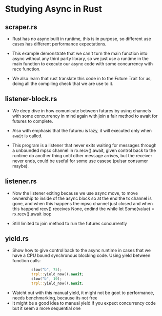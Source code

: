 # Studying Async in Rust

## scraper.rs

- Rust has no async built in runtime, this is in purpose, so different use cases has different performance expectations.

- This example demonstrate that we can't turn the main function into async without any third party library, so we just use a runtime in the main function to execute our async code with some concurrency with race function.

- We also learn that rust translate this code in to the Future Trait for us, doing all the compiling check that we are use to it.

## listener-block.rs

- We deep dive in how comunicate between futures by using channels with some concurrency in mind again with join a fair method to await for futures to complete.

- Also with emphasis that the futureu is lazy, it will executed only when `await` is called.

- This program is a listener that never exits waiting for messages through a unbounded mpsc channel in rx.recv().await, given control back to the runtime do another thing until other message arrives, but the receiver never ends, could be useful for some use casese (pulsar consumer maybe).

## listener.rs

- Now the listener exiting because we use async move, to move ownership to inside of the async block so at the end the tx channel is gone, and when this happens the mpsc channel just closed and when this happend recv() receives None, endind the while let Some(value) = rx.recv().await loop

- Still limited to join method to run the futures concurrently

## yield.rs

- Show how to give control back to the async runtime in cases that we have a CPU bound synchronous blocking code. Using yield between function calls:
```rs
            slow("b", 75);
            trpl::yield_now().await;
            slow("b", 10);
            trpl::yield_now().await;
```
- Watcht out with this manual yield, it might not be goot to performance, needs benchmarking, because its not free
- It might be a good idea to manual yield if you expect concurrency code but it seem a more sequential one
